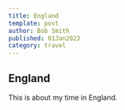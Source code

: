 ```yaml
---
title: England
template: post
author: Bob Smith
published: 01Jan2023
category: travel
---
```


## England

This is about my time in England. 